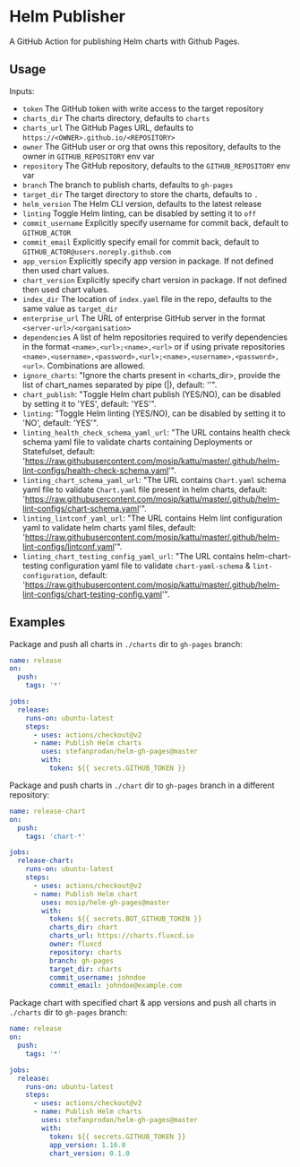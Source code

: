 # Helm Publisher

A GitHub Action for publishing Helm charts with Github Pages.

## Usage

Inputs:
* `token` The GitHub token with write access to the target repository
* `charts_dir` The charts directory, defaults to `charts`
* `charts_url` The GitHub Pages URL, defaults to `https://<OWNER>.github.io/<REPOSITORY>`
* `owner` The GitHub user or org that owns this repository, defaults to the owner in `GITHUB_REPOSITORY` env var
* `repository` The GitHub repository, defaults to the `GITHUB_REPOSITORY` env var
* `branch` The branch to publish charts, defaults to `gh-pages`
* `target_dir` The target directory to store the charts, defaults to `.`
* `helm_version` The Helm CLI version, defaults to the latest release
* `linting` Toggle Helm linting, can be disabled by setting it to `off`
* `commit_username` Explicitly specify username for commit back, default to `GITHUB_ACTOR`
* `commit_email` Explicitly specify email for commit back, default to `GITHUB_ACTOR@users.noreply.github.com`
* `app_version` Explicitly specify app version in package. If not defined then used chart values.
* `chart_version` Explicitly specify chart version in package. If not defined then used chart values.
* `index_dir` The location of `index.yaml` file in the repo, defaults to the same value as `target_dir`
* `enterprise_url` The URL of enterprise GitHub server in the format `<server-url>/<organisation>`
* `dependencies` A list of helm repositories required to verify dependencies in the format `<name>,<url>;<name>,<url>` or if using private repositories `<name>,<username>,<password>,<url>;<name>,<username>,<password>,<url>`. Combinations are allowed.
* `ignore_charts`: "Ignore the charts present in <charts_dir>, provide the list of chart_names separated by pipe (|), default: ''".
* `chart_publish`: "Toggle Helm chart publish (YES/NO), can be disabled by setting it to 'YES', default: 'YES'".
* `linting`: "Toggle Helm linting (YES/NO), can be disabled by setting it to 'NO', default: 'YES'".
* `linting_health_check_schema_yaml_url`: "The URL contains health check schema yaml file to validate charts containing Deployments or Statefulset, default: 'https://raw.githubusercontent.com/mosip/kattu/master/.github/helm-lint-configs/health-check-schema.yaml'".
* `linting_chart_schema_yaml_url`: "The URL contains `Chart.yaml` schema yaml file to validate `Chart.yaml` file present in helm charts, default: 'https://raw.githubusercontent.com/mosip/kattu/master/.github/helm-lint-configs/chart-schema.yaml'".
* `linting_lintconf_yaml_url`: "The URL contains Helm lint configuration yaml to validate helm charts yaml files, default: 'https://raw.githubusercontent.com/mosip/kattu/master/.github/helm-lint-configs/lintconf.yaml'".
* `linting_chart_testing_config_yaml_url`: "The URL contains helm-chart-testing configuration yaml file to validate `chart-yaml-schema` & `lint-configuration`, default: 'https://raw.githubusercontent.com/mosip/kattu/master/.github/helm-lint-configs/chart-testing-config.yaml'".

## Examples

Package and push all charts in `./charts` dir to `gh-pages` branch:

```yaml
name: release
on:
  push:
    tags: '*'

jobs:
  release:
    runs-on: ubuntu-latest
    steps:
      - uses: actions/checkout@v2
      - name: Publish Helm charts
        uses: stefanprodan/helm-gh-pages@master
        with:
          token: ${{ secrets.GITHUB_TOKEN }}
```

Package and push charts in `./chart` dir to `gh-pages` branch in a different repository:

```yaml
name: release-chart
on:
  push:
    tags: 'chart-*'

jobs:
  release-chart:
    runs-on: ubuntu-latest
    steps:
      - uses: actions/checkout@v2
      - name: Publish Helm chart
        uses: mosip/helm-gh-pages@master
        with:
          token: ${{ secrets.BOT_GITHUB_TOKEN }}
          charts_dir: chart
          charts_url: https://charts.fluxcd.io
          owner: fluxcd
          repository: charts
          branch: gh-pages
          target_dir: charts
          commit_username: johndoe
          commit_email: johndoe@example.com
```
Package chart with specified chart & app versions and push all charts in `./charts` dir to `gh-pages` branch:
```yaml
name: release
on:
  push:
    tags: '*'

jobs:
  release:
    runs-on: ubuntu-latest
    steps:
      - uses: actions/checkout@v2
      - name: Publish Helm charts
        uses: stefanprodan/helm-gh-pages@master
        with:
          token: ${{ secrets.GITHUB_TOKEN }}
          app_version: 1.16.0
          chart_version: 0.1.0
```

